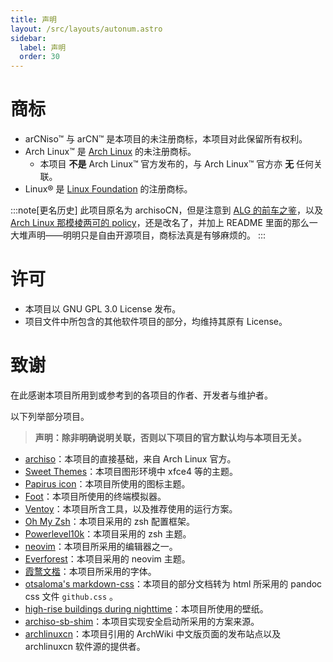 ```yaml
---
title: 声明
layout: /src/layouts/autonum.astro
sidebar:
  label: 声明
  order: 30
---
```


# 商标

- arCNiso™ 与 arCN™ 是本项目的未注册商标，本项目对此保留所有权利。
- Arch Linux™ 是 [Arch Linux](https://archlinux.org) 的未注册商标。
  - 本项目 **不是** Arch Linux™ 官方发布的，与 Arch Linux™ 官方亦 **无** 任何关联。
- Linux® 是 [Linux Foundation](https://www.linuxfoundation.org) 的注册商标。

:::note[更名历史]
此项目原名为 archisoCN，但是注意到 [ALG 的前车之鉴](https://distrowiki.miraheze.org/wiki/Arch_Linux_GUI)，以及 [Arch Linux 那模棱两可的 policy](https://wiki.archlinux.org/title/DeveloperWiki:TrademarkPolicy)，还是改名了，并加上 README 里面的那么一大堆声明——明明只是自由开源项目，商标法真是有够麻烦的。
:::

# 许可

- 本项目以 GNU GPL 3.0 License 发布。
- 项目文件中所包含的其他软件项目的部分，均维持其原有 License。


# 致谢

在此感谢本项目所用到或参考到的各项目的作者、开发者与维护者。

以下列举部分项目。

> **声明：除非明确说明关联，否则以下项目的官方默认均与本项目无关。**

- [archiso](https://github.com/archlinux/archiso)：本项目的直接基础，来自 Arch Linux 官方。
- [Sweet Themes](https://github.com/EliverLara/Sweet)：本项目图形环境中 xfce4 等的主题。
- [Papirus icon](https://github.com/PapirusDevelopmentTeam/papirus-icon-theme)：本项目所使用的图标主题。
- [Foot](https://codeberg.org/dnkl/foot)：本项目所使用的终端模拟器。
- [Ventoy](https://www.ventoy.net)：本项目所含工具，以及推荐使用的运行方案。
- [Oh My Zsh](https://github.com/ohmyzsh/ohmyzsh)：本项目采用的 zsh 配置框架。
- [Powerlevel10k](https://github.com/romkatv/powerlevel10k)：本项目采用的 zsh 主题。
- [neovim](https://github.com/neovim/neovim)：本项目所采用的编辑器之一。
- [Everforest](https://github.com/sainnhe/everforest)：本项目采用的 neovim 主题。
- [霞鹜文楷](https://github.com/lxgw/WenKai)：本项目所采用的字体。
- [otsaloma's markdown-css](https://github.com/otsaloma/markdown-css)：本项目的部分文档转为 html 所采用的 pandoc css 文件 `github.css` 。
- [high-rise buildings during nighttime](https://unsplash.com/photos/lmvGn9rTGvY)：本项目所使用的壁纸。
- [archiso-sb-shim](https://github.com/solsticedhiver/archiso-sb-shim)：本项目实现安全启动所采用的方案来源。
- [archlinuxcn](https://www.archlinuxcn.org)：本项目引用的 ArchWiki 中文版页面的发布站点以及 archlinuxcn 软件源的提供者。
